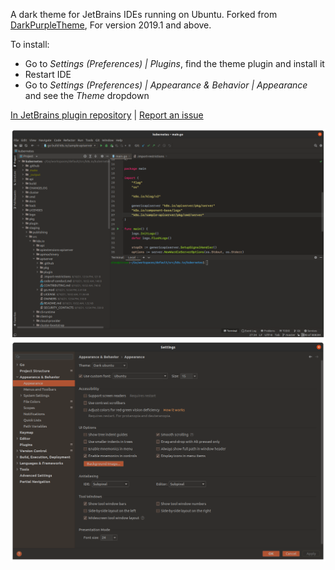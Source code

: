 A dark theme for JetBrains IDEs running on Ubuntu. Forked from [DarkPurpleTheme](https://github.com/OlyaB/DarkPurpleTheme), For version 2019.1 and above.

To install:
* Go to _Settings (Preferences) | Plugins_, find the theme plugin and install it
* Restart IDE
* Go to _Settings (Preferences) | Appearance & Behavior | Appearance_ and see the _Theme_ dropdown  
  
  
[In JetBrains plugin repository](https://plugins.jetbrains.com/plugin/12100-dark-purple-theme) | [Report an issue](https://github.com/OlyaB/DarkPurpleTheme/issues)  

![Dark ubuntu theme main window](/screenshots/darkpurple-main-window.png)  
![Dark ubuntu theme settings](/screenshots/darkpurple-settings.png)
